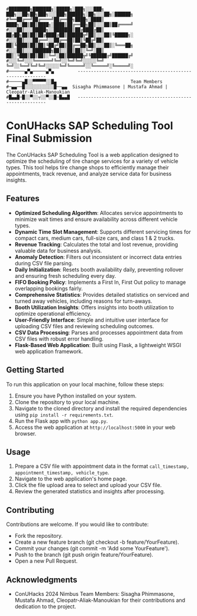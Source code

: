 ``` 
#████████╗███████╗░█████╗░███╗░░░███╗  ███╗░░██╗██╗███╗░░░███╗██████╗░██╗░░░██╗░██████╗
#╚══██╔══╝██╔════╝██╔══██╗████╗░████║  ████╗░██║██║████╗░████║██╔══██╗██║░░░██║██╔════╝
#░░░██║░░░█████╗░░███████║██╔████╔██║  ██╔██╗██║██║██╔████╔██║██████╦╝██║░░░██║╚█████╗░
#░░░██║░░░██╔══╝░░██╔══██║██║╚██╔╝██║  ██║╚████║██║██║╚██╔╝██║██╔══██╗██║░░░██║░╚═══██╗
#░░░██║░░░███████╗██║░░██║██║░╚═╝░██║  ██║░╚███║██║██║░╚═╝░██║██████╦╝╚██████╔╝██████╔╝
#░░░╚═╝░░░╚══════╝╚═╝░░╚═╝╚═╝░░░░░╚═╝  ╚═╝░░╚══╝╚═╝╚═╝░░░░░╚═╝╚═════╝░░╚═════╝░╚═════╝░
#──────▄▀▄─────▄▀▄         ----------------------------------------------------------
#─────▄█░░▀▀▀▀▀░░█▄                            Team Members
#─▄▄──█░░░░░░░░░░░█──▄▄  Sisagha Phimmasone | Mustafa Ahmad | Cleopatr-Aliak-Manoukian
#█▄▄█─█░░▀░░┬░░▀░░█─█▄▄█   ----------------------------------------------------------
```
# ConUHacks SAP Scheduling Tool Final Submission

The ConUHacks SAP Scheduling Tool is a web application designed to optimize the scheduling of tire change services for a variety of vehicle types. This tool helps tire change shops to efficiently manage their appointments, track revenue, and analyze service data for business insights.

## Features

- **Optimized Scheduling Algorithm**: Allocates service appointments to minimize wait times and ensure availability across different vehicle types.
- **Dynamic Time Slot Management**: Supports different servicing times for compact cars, medium cars, full-size cars, and class 1 & 2 trucks.
- **Revenue Tracking**: Calculates the total and lost revenue, providing valuable data for business analysis.
- **Anomaly Detection**: Filters out inconsistent or incorrect data entries during CSV file parsing.
- **Daily Initialization**: Resets booth availability daily, preventing rollover and ensuring fresh scheduling every day.
- **FIFO Booking Policy**: Implements a First In, First Out policy to manage overlapping bookings fairly.
- **Comprehensive Statistics**: Provides detailed statistics on serviced and turned away vehicles, including reasons for turn-aways.
- **Booth Utilization Insights**: Offers insights into booth utilization to optimize operational efficiency.
- **User-Friendly Interface**: Simple and intuitive user interface for uploading CSV files and reviewing scheduling outcomes.
- **CSV Data Processing**: Parses and processes appointment data from CSV files with robust error handling.
- **Flask-Based Web Application**: Built using Flask, a lightweight WSGI web application framework.

## Getting Started

To run this application on your local machine, follow these steps:

1. Ensure you have Python installed on your system.
2. Clone the repository to your local machine.
3. Navigate to the cloned directory and install the required dependencies using `pip install -r requirements.txt`.
4. Run the Flask app with `python app.py`.
5. Access the web application at `http://localhost:5000` in your web browser.

## Usage

1. Prepare a CSV file with appointment data in the format `call_timestamp, appointment_timestamp, vehicle_type`.
2. Navigate to the web application's home page.
3. Click the file upload area to select and upload your CSV file.
4. Review the generated statistics and insights after processing.

## Contributing

Contributions are welcome. If you would like to contribute:

* Fork the repository.
* Create a new feature branch (git checkout -b feature/YourFeature).
* Commit your changes (git commit -m 'Add some YourFeature').
* Push to the branch (git push origin feature/YourFeature).
* Open a new Pull Request.

## Acknowledgments

- ConUHacks 2024 Nimbus Team Members: Sisagha Phimmasone, Mustafa Ahmad, Cleopatr-Aliak-Manoukian for their contributions and dedication to the project.

